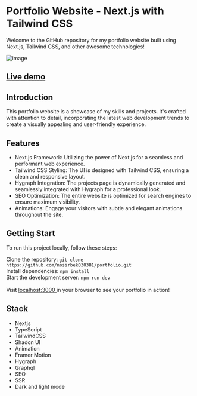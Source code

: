 # Portfolio Website - Next.js with Tailwind CSS

Welcome to the GitHub repository for my portfolio website built using Next.js, Tailwind CSS, and other awesome technologies!

![image](https://github.com/user-attachments/assets/c20f11f3-4bdc-4a2e-80b6-2dc788e2bc5f)

## <a href="https://nosirbek-portfolio.vercel.app/">Live demo</a>

## Introduction

This portfolio website is a showcase of my skills and projects. It's crafted with attention to detail, incorporating the latest web development trends to create a visually appealing and user-friendly experience.

## Features
<ul>
  <li>
    <span>
      Next.js Framework:
    </span>
    Utilizing the power of Next.js for a seamless and performant web experience.
  </li>
  <li>
    <span>
      Tailwind CSS Styling:
    </span>
    The UI is designed with Tailwind CSS, ensuring a clean and responsive layout.
  </li>
  <li>
    <span>
     Hygraph Integration: 
    </span>
   The projects page is dynamically generated and seamlessly integrated with Hygraph for a professional look.
  </li>
  <li>
    <span>
      SEO Optimization:
    </span>
    The entire website is optimized for search engines to ensure maximum visibility.
  </li>
  <li>
    <span>
      Animations:
    </span>
     Engage your visitors with subtle and elegant animations throughout the site.
  </li>
</ul>

## Getting Start

To run this project locally, follow these steps:

Clone the repository: ```git clone https://github.com/nosirbek030381/portfolio.git``` <br />
Install dependencies: ```npm install``` <br />
Start the development server: ```npm run dev```  <br /> <br />
Visit
<a href="localhost:3000"> localhost:3000 </a> 
in your browser to see your portfolio in action!


## Stack

- Nextjs
- TypeScript
- TailwindCSS
- Shadcn UI
- Animation
- Framer Motion 
- Hygraph
- Graphql
- SEO
- SSR
- Dark and light mode
